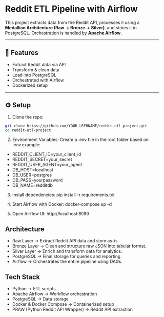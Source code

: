 # Reddit ETL Pipeline with Airflow

This project extracts data from the Reddit API, processes it using a **Medallion Architecture (Raw → Bronze → Silver)**, and stores it in PostgreSQL. Orchestration is handled by **Apache Airflow**.

---

## 🚀 Features
- Extract Reddit data via API
- Transform & clean data
- Load into PostgreSQL
- Orchestrated with Airflow
- Dockerized setup

---

## ⚙️ Setup

1. Clone the repo:
```bash
git clone https://github.com/YOUR_USERNAME/reddit-etl-project.git
cd reddit-etl-project
```
2. Environment Variables:
Create a .env file in the root folder based on .env.example:
- REDDIT_CLIENT_ID=your_client_id
- REDDIT_SECRET=your_secret
- REDDIT_USER_AGENT=your_agent
- DB_HOST=localhost
- DB_USER=postgres
- DB_PASS=yourpassword
- DB_NAME=redditdb

3. Install dependencies:
pip install -r requirements.txt

4. Start Airflow with Docker:
docker-compose up -d

5. Open Airflow UI:
http://localhost:8080

## Architecture
- Raw Layer → Extract Reddit API data and store as-is.
- Bronze Layer → Clean and structure raw JSON into tabular format.
- Silver Layer → Enrich and transform data for analytics.
- PostgreSQL → Final storage for queries and reporting.
- Airflow → Orchestrates the entire pipeline using DAGs.

## Tech Stack
- Python → ETL scripts
- Apache Airflow → Workflow orchestration
- PostgreSQL → Data storage
- Docker & Docker Compose → Containerized setup
- PRAW (Python Reddit API Wrapper) → Reddit API extraction